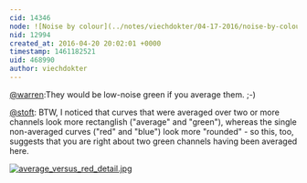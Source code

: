 ```yaml
---
cid: 14346
node: ![Noise by colour](../notes/viechdokter/04-17-2016/noise-by-colour)
nid: 12994
created_at: 2016-04-20 20:02:01 +0000
timestamp: 1461182521
uid: 468990
author: viechdokter
---
```


[@warren](/profile/warren):They would be low-noise green if you average them.   ;-)

[@stoft](/profile/stoft): BTW, I noticed that curves that were averaged over two or more channels look more rectanglish ("average" and "green"), whereas the single non-averaged curves ("red" and "blue")  look more "rounded" - so this, too, suggests that you are right about two green channels having been averaged here.


[![average_versus_red_detail.jpg](//i.publiclab.org/system/images/photos/000/015/688/large/average_versus_red_detail.jpg)](//i.publiclab.org/system/images/photos/000/015/688/original/average_versus_red_detail.jpg)

